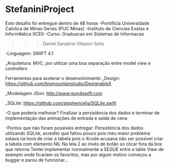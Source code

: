 # StefaniniProject
Este desafio foi entregue dentro de 48 horas
-Pontificia Universidade Catolica de Minas Gerais (PUC Minas)
-Instituto de Ciencias Exatas e Inform¥atica (ICEI)
-Curso: Graduacao em Sistemas de Informacao
>>>Daniel Sanabria Villazon Soliz

-Linguagem:
	SWIFT 4.1

_Arquitetura:
MVC, por utilizar uma boa separação entre model view e controllers

Ferramentas para acelerar o desenvolvimento
_Design:
https://github.com/bigmountainstudio/DesignableX

_Modelagem JSon:
http://www.json4swift.com

_SQLite:
https://github.com/stephencelis/SQLite.swift


-O que poderia melhorar?
	Finalizar a persistência dos dados e terminar de implementação das animações de entrada e saída de cena

-Pontos que não foram possíveis entregar:
	Persistência dos dados utilizando SQLite, acredito que faltou pouco pois meu maior problema estava na hora de criar a tabela pois o Xcode acusava não ser possível criar a tabela com elemento NIL
	Na tela 2 ao invés de botão so clicar fora da box que retorna
	Tentei implementar normalmente a SEGUE entre a table View de exemplo onde ficariam os favoritos, mas por algum motivo começou a buggar e parou de funcionar...
